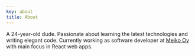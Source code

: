 ```yaml
---
key: about
title: About
---
```

A 24-year-old dude. Passionate about learning the latest technologies and writing elegant code. Currently working as software developer at [Meiko Oy](https://www.meiko.fi/) with main focus in React web apps.
